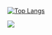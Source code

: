 [![Top Langs](https://github-readme-stats.vercel.app/api/top-langs/?username=GrandF17&layout=compact&hide=javascript)](https://github.com/anuraghazra/github-readme-stats)

[![](https://github-readme-stats.vercel.app/api?username=GrandF17)](https://github.com/anuraghazra/github-readme-stats)

<!--
  To display Trofies
  [![trophy](https://github-profile-trophy.vercel.app/?username=GrandF17)](https://github.com/ryo-ma/github-profile-trophy)
-->

<!--
**GrandF17/GrandF17** is a ✨ _special_ ✨ repository because its `README.md` (this file) appears on your GitHub profile.

Here are some ideas to get you started:

- 🔭 I’m currently working on ...
- 🌱 I’m currently learning ...
- 👯 I’m looking to collaborate on ...
- 🤔 I’m looking for help with ...
- 💬 Ask me about ...
- 📫 How to reach me: ...
- 😄 Pronouns: ...
- ⚡ Fun fact: ...
-->

